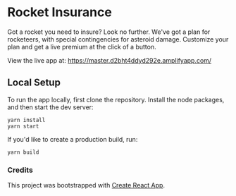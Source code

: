 # Rocket Insurance

Got a rocket you need to insure? Look no further. We've got a plan for rocketeers, with special contingencies for asteroid damage. Customize your plan and get a live premium at the click of a button.

View the live app at: https://master.d2bht4ddyd292e.amplifyapp.com/

## Local Setup

To run the app locally, first clone the repository. Install the node packages, and then start the dev server:

```
yarn install
yarn start
```

If you'd like to create a production build, run:

```
yarn build
```

### Credits

This project was bootstrapped with [Create React App](https://github.com/facebook/create-react-app).
